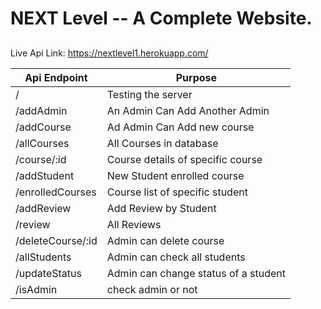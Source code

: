 # NEXT Level -- A Complete Website. 
##

Live Api Link: https://nextlevel1.herokuapp.com/

Api Endpoint | Purpose
------------ | -------------
 /| Testing the server
/addAdmin | An Admin Can Add Another Admin
/addCourse | Ad Admin Can Add new course
/allCourses| All Courses in database
/course/:id|Course details of specific course
/addStudent| New Student enrolled course
/enrolledCourses| Course list of specific student
/addReview | Add Review by Student
/review | All Reviews
/deleteCourse/:id| Admin can delete course
/allStudents | Admin can check all students
/updateStatus | Admin can change status of a student
/isAdmin | check admin or not